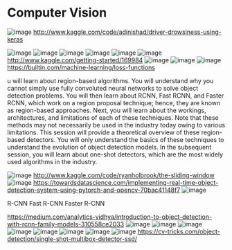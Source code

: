 # Computer Vision

![image](https://user-images.githubusercontent.com/20191454/210344280-0ba581a5-6e11-41cf-a6ac-1997f1be6473.png)
http://www.kaggle.com/code/adinishad/driver-drowsiness-using-keras

![image](https://user-images.githubusercontent.com/20191454/210345010-2fa2312b-b469-4808-ad4b-daeabd4f903a.png)
![image](https://user-images.githubusercontent.com/20191454/210345069-655da2fc-de67-4973-827e-55e5eded12c1.png)
![image](https://user-images.githubusercontent.com/20191454/210345438-6f5d6d63-2dcc-49a9-81af-55ca1843adef.png)
![image](https://user-images.githubusercontent.com/20191454/210359562-957b849f-c386-4c1e-88f3-187a26f0fd41.png)
![image](https://user-images.githubusercontent.com/20191454/210359610-640c7df8-0db8-43cc-83c6-c430e5e4a5ba.png)
![image](https://user-images.githubusercontent.com/20191454/210359912-64f51d05-f261-419d-afce-ae946cb944a4.png)
http://www.kaggle.com/getting-started/169984
![image](https://user-images.githubusercontent.com/20191454/210360605-801a550e-f8c0-4500-bc48-b739661892d1.png)
![image](https://user-images.githubusercontent.com/20191454/210360645-5d4390cd-49ca-4131-9f5c-5a1c1b99aaa2.png)
![image](https://user-images.githubusercontent.com/20191454/210361672-eddb2a4d-0ca4-4b5a-966d-b34f6209addd.png)
https://builtin.com/machine-learning/loss-functions

u will learn about region-based algorithms. You will understand why you cannot simply use fully convoluted neural networks to solve object detection problems. 
You will then learn about RCNN, Fast RCNN, and Faster RCNN, which work on a region proposal technique; hence, they are known as region-based approaches.
Next, you will learn about the workings, architectures, and limitations of each of these techniques.
Note that these methods may not necessarily be used in the industry today owing to various limitations. This session will provide a theoretical overview of these region-based detectors. You will only understand the basics of these techniques to understand the evolution of object detection models. In the subsequent session, you will learn about one-shot detectors, which are the most widely used algorithms in the industry.

![image](https://user-images.githubusercontent.com/20191454/210364642-fb4a3f3b-fef1-4cdf-a1b8-f0f2a09cc2bf.png)
http://www.kaggle.com/code/ryanholbrook/the-sliding-window
![image](https://user-images.githubusercontent.com/20191454/210364741-fd3ce5cc-55c0-4c66-8244-8a01a3ba74c1.png)
https://towardsdatascience.com/implementing-real-time-object-detection-system-using-pytorch-and-opencv-70bac41148f7
![image](https://user-images.githubusercontent.com/20191454/210364909-826ac020-9eb8-4ba5-824f-b7e3bb1779fb.png)

R-CNN
Fast R-CNN
Faster R-CNN

https://medium.com/analytics-vidhya/introduction-to-object-detection-with-rcnn-family-models-310558ce2033
![image](https://user-images.githubusercontent.com/20191454/210365078-fbcdcd83-7d27-4363-b252-3480ee6086e4.png)
![image](https://user-images.githubusercontent.com/20191454/210365556-d43aa219-68ce-4b28-9fa4-68e832a3d273.png)
![image](https://user-images.githubusercontent.com/20191454/210365999-debff5ac-e53e-4231-a97b-6c83b64e9b53.png)
![image](https://user-images.githubusercontent.com/20191454/210366025-3a0efcac-5bd4-4849-b946-d1d2a1f1c84b.png)
![image](https://user-images.githubusercontent.com/20191454/210366267-34a1a414-8b69-47bc-94ad-1eb25f62d81f.png)
![image](https://user-images.githubusercontent.com/20191454/210373808-33ec5250-127d-4fc4-8a85-97e4e27210dd.png)
![image](https://user-images.githubusercontent.com/20191454/210378055-f687b65e-4f7a-4727-b098-522a7fb31567.png)
![image](https://user-images.githubusercontent.com/20191454/210378271-686fd18d-a824-4537-8c57-dd962892440b.png)
https://cv-tricks.com/object-detection/single-shot-multibox-detector-ssd/






 
